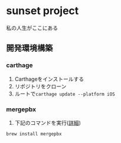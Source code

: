 # sunset project

私の人生がここにある

## 開発環境構築

### carthage

1. Carthageをインストールする
2. リポジトリをクローン
3. ルートで`carthage update --platform iOS`

### mergepbx

1. 下記のコマンドを実行([詳細](http://qiita.com/kaneshin/items/1deebde685c973fda6b8))

```
brew install mergepbx
```

